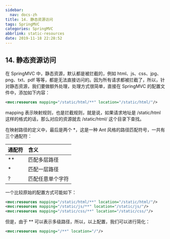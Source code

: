 ```yaml
---
sidebar:
  nav: docs-zh
title: 14. 静态资源访问
tags: SpringMVC
categories: SpringMVC
abbrlink: static-resources
date: 2019-11-18 22:28:52
---
```


## 14. 静态资源访问

在 SpringMVC 中，静态资源，默认都是被拦截的，例如 html、js、css、jpg、png、txt、pdf 等等，都是无法直接访问的。因为所有请求都被拦截了，所以，针对静态资源，我们要做额外处理，处理方式很简单，直接在 SpringMVC 的配置文件中，添加如下内容：

```xml
<mvc:resources mapping="/static/html/**" location="/static/html/"/>
```

mapping 表示映射规则，也是拦截规则，就是说，如果请求地址是 /static/html 这样的格式的话，那么对应的资源就去 /static/html/ 这个目录下查找。

在映射路径的定义中，最后是两个 *，这是一种 Ant 风格的路径匹配符号，一共有三个通配符：

|通配符|含义|
|:----|:-----|
|**|匹配多层路径|
|*|匹配一层路径|
|?|匹配任意单个字符|

一个比较原始的配置方式可能如下：

```xml
<mvc:resources mapping="/static/html/**" location="/static/html/"/>
<mvc:resources mapping="/static/js/**" location="/static/js/"/>
<mvc:resources mapping="/static/css/**" location="/static/css/"/>
```

但是，由于 ** 可以表示多级路径，所以，以上配置，我们可以进行简化：

```xml
<mvc:resources mapping="/**" location="/"/>
```